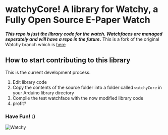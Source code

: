 # watchyCore! A library for Watchy, a Fully Open Source E-Paper Watch

*__This repo is just the library code for the watch. Watchfaces are managed seperately and will have a repo in the future.__* This is a fork of the original Watchy branch which is [here](https://github.com/sqfmi/Watchy)


## How to start contributing to this library
This is the current development process. 

1. Edit library code
2. Copy the contents of the source folder into a folder called `watchyCore` in your Arduino library directory
3. Compile the test watchface with the now modified library code 
4. profit? 


### Have Fun! :)
    
    
![Watchy](https://watchy.sqfmi.com/img/watchy_render.png)
